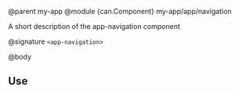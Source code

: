 @parent my-app
@module {can.Component} my-app/app/navigation <app-navigation>

A short description of the app-navigation component

@signature `<app-navigation>`

@body

## Use

